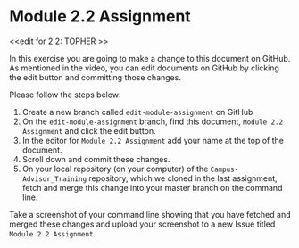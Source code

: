 # Module 2.2 Assignment

<<edit for 2.2: TOPHER >>

In this exercise you are going to make a change to this document on GitHub. As mentioned in the video, you can edit documents
on GitHub by clicking the edit button and committing those changes. 

Please follow the steps below:

1. Create a new branch called `edit-module-assignment` on GitHub
2. On the `edit-module-assignment` branch, find this document, `Module 2.2 Assignment` and click the edit button.
3. In the editor for `Module 2.2 Assignment` add your name at the top of the document.
4. Scroll down and commit these changes.
5. On your local repository (on your computer) of the `Campus-Advisor_Training` repository, which we cloned in the last assignment,
fetch and merge this change into your master branch on the command line.

Take a screenshot of your command line showing that you have fetched and merged these changes
and upload your screenshot to a new Issue titled `Module 2.2 Assignment`.
